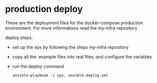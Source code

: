 # production deploy

These are the deployment files for the docker-compose production environment. For more informations read the my-infra repository

deploy steps:

- set up the vps by following the steps my-infra repository
- copy all the .example files into real files, and configure the variables
- run the deploy command

  ```
  ansible-playbook -i vps, ansible-deploy.yml
  ```
